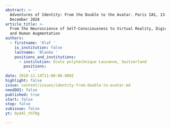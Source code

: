 ```yaml
---
abstract: >-
  Adventures of Identity: From the Double to the Avatar. Paris IAS, 13-14
  December 2028
article_title: >-
  From the Neuroscience of Self-Consciousness to Virtual Reality, Digiceuticals,
  and Human Augmentation
authors:
  - firstname: 'Olaf '
    is_institution: false
    lastname: 'Blanke '
    positions_and_institutions:
      - institution: École polytechnique Lausanne, Switzerland
        positions:
          - ''
date: 2018-12-14T11:00:00.000Z
highlight: false
issue: content/issues/identity-from-double-to-avatar.md
needDOI: false
published: true
start: false
stop: false
subissue: false
yt: 0yd4l_thT0g

---
```

<Youtube yt="0yd4l_thT0g" caption="From the Neuroscience of Self-Consciousness to Virtual Reality, Digiceuticals, and Human Augmentation" start="false" stop="false"></Youtube>
